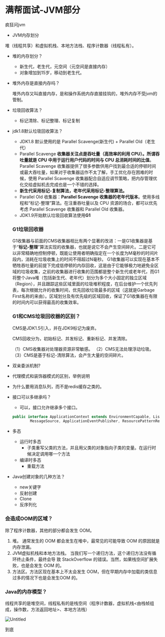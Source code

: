 # 满帮面试-JVM部分

疯狂问jvm

- JVM内存划分

堆（线程共享）和虚拟机栈、本地方法栈、程序计数器（线程私有）。

- 堆的内存划分？
    - 新生代，老生代，元空间（元空间是直接内存）
    - 对象增加到15岁，移动到老生代。
- 堆外内存是直接内存吗？

  堆外内存又叫直接内存，是和操作系统内存直接挂钩的，堆外内存不受jvm的管制。

- 垃圾回收算法？
    - 标记清除、标记整理、标记复制
- jdk1.8默认垃圾回收算法？
    - JDK1.8 默认使用的是 Parallel Scavenge(新生代) + Parallel Old（老生代）
    - Parallel Scavenge **收集器关注点是吞吐量（高效率的利用 CPU）。所谓吞吐量就是 CPU 中用于运行用户代码的时间与 CPU 总消耗时间的比值**。 Parallel Scavenge 收集器提供了很多参数供用户找到最合适的停顿时间或最大吞吐量，如果对于收集器运作不太了解，手工优化存在困难的时候，使用 Parallel Scavenge 收集器配合自适应调节策略，把内存管理优化交给虚拟机去完成也是一个不错的选择。
    - **新生代采用标记-复制算法，老年代采用标记-整理算法。**
    - Parallel Old 收集器：**Parallel Scavenge 收集器的老年代版本**。使用多线程和“标记-整理”算法。在注重吞吐量以及 CPU 资源的场合，都可以优先考虑 Parallel Scavenge 收集器和 Parallel Old 收集器。
    - JDK1.9开始默认垃圾回收算法使用**G1**

  ### **G1垃圾回收器**

  G1收集器与前面的CMS收集器相比有两个显著的改进：一是G1收集器是基于“**标记-整理**”算法实现的收集器，也就是说它不会产生空间碎片。二是它可以非常精确地控制停顿，既能让使用者明确指定在一个长度为M毫秒的时间片段内，消耗在垃圾收集上的时间不得超过N毫秒。
  G1收集器可以实现在基本不牺牲吞吐量的前提下完成低停顿的内存回收，这是由于它能够极力地避免全区域的垃圾收集，之前的收集器进行收集的范围都是整个新生代或老年代，而G1将整个Java堆（包括新生代、老年代）划分为多个大小固定的独立区域（Region），并且跟踪这些区域里面的垃圾堆积程度，在后台维护一个优先列表，每次根据允许的收集时间，优先回收垃圾最多的区域（这就是Garbage First名称的来由）。区域划分及有优先级的区域回收，保证了G1收集器在有限的时间内可以获得最高的收集效率。

  ### G1和CMS垃圾回收器的区别？

  CMS是JDK1.5引入，并在JDK9标记为废弃。

  CMS回收分为，初始标记、并发标记、重新标记、并发清除。

  （1）CMS收集器对处理器资源⾮常敏感。 （2）CMS⽆法处理浮动垃圾。 （3）CMS是基于标记-清除算法，会产⽣⼤量的空间碎⽚。

- 双亲委派机制?
- 代理模式和装饰器模式的区别，举例说明
- 为什么要用消息队列，而不是redis缓存之类的。
- 接口可以多继承吗？
    - 可以，接口允许继承多个接口。

    ```java
    public interface ApplicationContext extends EnvironmentCapable, ListableBeanFactory, HierarchicalBeanFactory,
            MessageSource, ApplicationEventPublisher, ResourcePatternResolver { }
    ```

- 多态
    - 运行时多态
        - 子类重写父类的方法，并且用父类的对象指向子类的变量。在运行时候决定调用哪一个方法
    - 编译时多态
        - 重载方法
- Java创建对象的几种方法？
    - new关键字
    - 反射创建
    - Clone
    - 反序列化

### **会造成OOM的区域？**

除了程序计数器，其他的部分都会发生 OOM。

1. 堆。 通常发生的 OOM 都会发生在堆中，最常⻅的可能导致 OOM 的原因就是内存泄漏。
2. JVM虚拟机栈和本地方法栈。 当我们写一个递归方法，这个递归方法没有循环终止条件，最终会导 致 StackOverflow 的错误。当然，如果栈空间扩展失败，也是会发生 OOM 的。
3. 方法区。方法区现在基本上不太会发生 OOM，但在早期内存中加载的类信息过多的情况下也是会发生OOM 的。

### **Java的内存模型？**

线程共享的是堆空间，线程私有的是栈空间（程序计数器，虚拟机栈<由栈帧组成，操作数，方法返回地址>、本地方法栈）

![Untitled](https://s3-us-west-2.amazonaws.com/secure.notion-static.com/548d0681-a985-47de-b8ab-bb875e7a65ef/Untitled.png)

到底